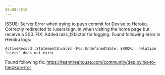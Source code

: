 ```yaml
---
05/08/2018
---
```

ISSUE: Server Error when trying to push commit for Devise to Heroku. 
Correctly redirected to /users/sign_in when visiting the home page but receive a 500.
FIX: 
Added rails_12factor for logging.
Found following error in Heroku logs:

    ActiveRecord::StatementInvalid (PG::UndefinedTable: ERROR:  relation "users" does not exist
    
Found following fix: https://teamtreehouse.com/community/deploying-to-heroku-error